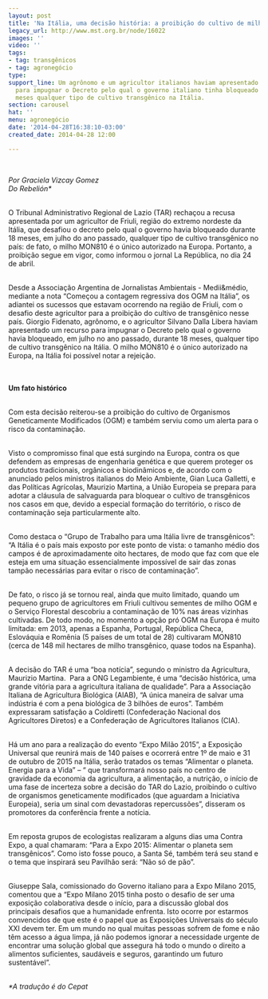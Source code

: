 ```yaml
---
layout: post
title: 'Na Itália, uma decisão história: a proibição do cultivo de milho transgênico'
legacy_url: http://www.mst.org.br/node/16022
images: ''
video: ''
tags:
- tag: transgênicos
- tag: agronegócio
type: 
support_line: Um agrônomo e um agricultor italianos haviam apresentado um recurso
  para impugnar o Decreto pelo qual o governo italiano tinha bloqueado durante 18
  meses qualquer tipo de cultivo transgênico na Itália.
section: carousel
hat: ''
menu: agronegócio
date: '2014-04-28T16:38:10-03:00'
created_date: 2014-04-28 12:00

---
```

<p>&nbsp;</p><p><em>Por Graciela Vizcay Gomez<br>Do Rebelión*</em></p><p><br>O Tribunal Administrativo Regional de Lazio (TAR) rechaçou a recusa apresentada por um agricultor de Friuli, região do extremo nordeste da Itália, que desafiou o decreto pelo qual o governo havia bloqueado durante 18 meses, em julho do ano passado, qualquer tipo de cultivo transgênico no país: de fato, o milho MON810 é o único autorizado na Europa. Portanto, a proibição segue em vigor, como informou o jornal La República, no dia 24 de abril.</p><div><br>Desde a Associação Argentina de Jornalistas Ambientais - Medii&amp;médio, mediante a nota “Começou a contagem regressiva dos OGM na Itália”, os adiantei os sucessos que estavam ocorrendo na região de Friuli, com o desafio deste agricultor para a proibição do cultivo de transgênico nesse país. Giorgio Fidenato, agrônomo, e o agricultor Silvano Dalla Libera haviam apresentado um recurso para impugnar o Decreto pelo qual o governo havia bloqueado, em julho no ano passado, durante 18 meses, qualquer tipo de cultivo transgênico na Itália. O milho MON810 é o único autorizado na Europa, na Itália foi possível notar a rejeição.</div><p><br><br><strong>Um fato histórico</strong></p><p><br>Com esta decisão reiterou-se a proibição do cultivo de Organismos Geneticamente Modificados (OGM) e também serviu como um alerta para o risco da contaminação.</p><p><br>Visto o compromisso final que está surgindo na Europa, contra os que defendem as empresas de engenharia genética e que querem proteger os produtos tradicionais, orgânicos e biodinâmicos e, de acordo com o anunciado pelos ministros italianos do Meio Ambiente, Gian Luca Galletti, e das Políticas Agrícolas, Maurizio Martina, a União Europeia se prepara para adotar a cláusula de salvaguarda para bloquear o cultivo de transgênicos nos casos em que, devido a especial formação do território, o risco de contaminação seja particularmente alto.</p><p><br>Como destaca o “Grupo de Trabalho para uma Itália livre de transgênicos”: “A Itália é o país mais exposto por este ponto de vista: o tamanho médio dos campos é de aproximadamente oito hectares, de modo que faz com que ele esteja em uma situação essencialmente impossível de sair das zonas tampão necessárias para evitar o risco de contaminação”.</p><p><br>De fato, o risco já se tornou real, ainda que muito limitado, quando um pequeno grupo de agricultores em Friuli cultivou sementes de milho OGM e o Serviço Florestal descobriu a contaminação de 10% nas áreas vizinhas cultivadas. De todo modo, no momento a opção pró OGM na Europa é muito limitada: em 2013, apenas a Espanha, Portugal, República Checa, Eslováquia e Romênia (5 países de um total de 28) cultivaram MON810 (cerca de 148 mil hectares de milho transgênico, quase todos na Espanha).</p><p><br>A decisão do TAR é uma “boa notícia”, segundo o ministro da Agricultura, Maurizio Martina. &nbsp;Para a ONG Legambiente, é uma “decisão histórica, uma grande vitória para a agricultura italiana de qualidade”. Para a Associação Italiana de Agricultura Biológica (AIAB), “A única maneira de salvar uma indústria é com a pena biológica de 3 bilhões de euros”. Também expressaram satisfação a Coldiretti (Confederação Nacional dos Agricultores Diretos) e a Confederação de Agricultores Italianos (CIA).</p><p><br>Há um ano para a realização do evento “Expo Milão 2015”, a Exposição Universal que reunirá mais de 140 países e ocorrerá entre 1º de maio e 31 de outubro de 2015 na Itália, serão tratados os temas “Alimentar o planeta. Energia para a Vida” – “ que transformará nosso país no centro de gravidade da economia da agricultura, a alimentação, a nutrição, o início de uma fase de incerteza sobre a decisão do TAR do Lazio, proibindo o cultivo de organismos geneticamente modificados (que aguardam a Iniciativa Europeia), seria um sinal com devastadoras repercussões”, disseram os promotores da conferência frente a notícia.</p><p><br>Em reposta grupos de ecologistas realizaram a alguns dias uma Contra Expo, a qual chamaram: “Para a Expo 2015: Alimentar o planeta sem transgênicos”. Como isto fosse pouco, a Santa Sé, também terá seu stand e o tema que inspirará seu Pavilhão será: “Não só de pão”.</p><p><br>Giuseppe Sala, comissionado do Governo italiano para a Expo Milano 2015, comentou que a “Expo Milano 2015 tinha posto o desafio de ser uma exposição colaborativa desde o início, para a discussão global dos principais desafios que a humanidade enfrenta. Isto ocorre por estarmos convencidos de que este é o papel que as Exposições Universais do século XXI devem ter. Em um mundo no qual muitas pessoas sofrem de fome e não têm acesso a água limpa, já não podemos ignorar a necessidade urgente de encontrar uma solução global que assegura há todo o mundo o direito a alimentos suficientes, saudáveis e seguros, garantindo um futuro sustentável”.</p><p><br><em>*A tradução é do Cepat</em></p><p>&nbsp;</p>
